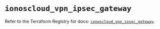 # `ionoscloud_vpn_ipsec_gateway`

Refer to the Terraform Registry for docs: [`ionoscloud_vpn_ipsec_gateway`](https://registry.terraform.io/providers/ionos-cloud/ionoscloud/6.5.6/docs/resources/vpn_ipsec_gateway).
